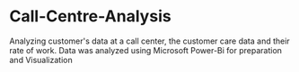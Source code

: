 # Call-Centre-Analysis
Analyzing customer's data at a call center, the customer care data and their rate of work. Data was analyzed using Microsoft Power-Bi for preparation and Visualization
